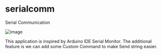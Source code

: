 # serialcomm
Serial Communication

![image](https://user-images.githubusercontent.com/94108664/154279078-ba89ce12-29fd-44de-aeaf-e380d7901034.png)

This application is inspired by Arduino IDE Serial Monitor. 
The additional feature is we can add some Custom Command to make Send string easier.
